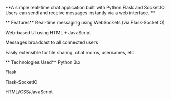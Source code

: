 **A simple real-time chat application built with Python Flask and Socket.IO. Users can send and receive messages instantly via a web interface. **


** Features**
 Real-time messaging using WebSockets (via Flask-SocketIO)

 Web-based UI using HTML + JavaScript

 Messages broadcast to all connected users

 Easily extensible for file sharing, chat rooms, usernames, etc.

** Technologies Used**
Python 3.x

Flask

Flask-SocketIO

HTML/CSS/JavaScript

